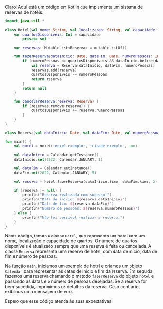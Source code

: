Claro! Aqui está um código em Kotlin que implementa um sistema de reservas de hotéis:

```kotlin
import java.util.*

class Hotel(val nome: String, val localizacao: String, val capacidade: Int) {
    var quartosDisponiveis: Int = capacidade
        private set

    var reservas: MutableList<Reserva> = mutableListOf()

    fun fazerReserva(dataInicio: Date, dataFim: Date, numeroPessoas: Int): Reserva? {
        if (numeroPessoas <= quartosDisponiveis && dataInicio.before(dataFim)) {
            val reserva = Reserva(dataInicio, dataFim, numeroPessoas)
            reservas.add(reserva)
            quartosDisponiveis -= numeroPessoas
            return reserva
        }
        return null
    }

    fun cancelarReserva(reserva: Reserva) {
        if (reservas.remove(reserva)) {
            quartosDisponiveis += reserva.numeroPessoas
        }
    }
}

class Reserva(val dataInicio: Date, val dataFim: Date, val numeroPessoas: Int)

fun main() {
    val hotel = Hotel("Hotel Exemplo", "Cidade Exemplo", 100)

    val dataInicio = Calendar.getInstance()
    dataInicio.set(2022, Calendar.JANUARY, 1)

    val dataFim = Calendar.getInstance()
    dataFim.set(2022, Calendar.JANUARY, 5)

    val reserva = hotel.fazerReserva(dataInicio.time, dataFim.time, 2)

    if (reserva != null) {
        println("Reserva realizada com sucesso!")
        println("Data de início: ${reserva.dataInicio}")
        println("Data de fim: ${reserva.dataFim}")
        println("Número de pessoas: ${reserva.numeroPessoas}")
    } else {
        println("Não foi possível realizar a reserva.")
    }
}
```

Neste código, temos a classe `Hotel`, que representa um hotel com um nome, localização e capacidade de quartos. O número de quartos disponíveis é atualizado sempre que uma reserva é feita ou cancelada. A classe `Reserva` representa uma reserva de hotel, com data de início, data de fim e número de pessoas.

Na função `main`, iniciamos um exemplo de hotel e criamos um objeto `Calendar` para representar as datas de início e fim da reserva. Em seguida, fazemos uma reserva chamando o método `fazerReserva` do objeto `hotel` e passando as datas e o número de pessoas desejadas. Se a reserva for bem-sucedida, imprimimos os detalhes da reserva. Caso contrário, exibimos uma mensagem de erro.

Espero que esse código atenda às suas expectativas!